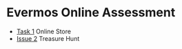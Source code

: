 # Evermos Online Assessment

* [Task 1](online_store_api) Online Store 
* [Issue 2](treasure_hunt) Treasure Hunt
